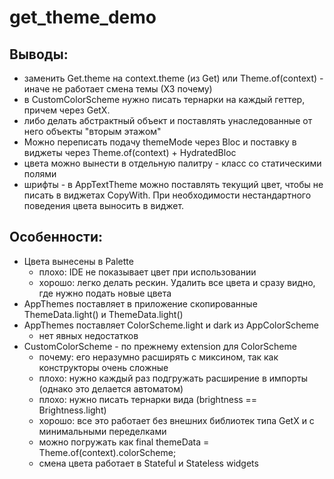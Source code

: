 # get_theme_demo

## Выводы:

- заменить Get.theme на context.theme (из Get) или Theme.of(context) - иначе не работает смена темы (ХЗ почему)
- в CustomColorScheme нужно писать тернарки на каждый геттер, причем через GetX.
- либо делать абстрактный объект и поставлять унаследованные от него объекты "вторым этажом"
- Можно переписать подачу themeMode через Bloc и поставку в виджеты через Theme.of(context) + HydratedBloc
- цвета можно вынести в отдельную палитру - класс со статическими полями
- шрифты - в AppTextTheme можно поставлять текущий цвет, чтобы не писать в виджетах CopyWith. При необходимости нестандартного поведения цвета выносить в виджет.

## Особенности: 

- Цвета вынесены в Palette
    - плохо: IDE не показывает цвет при использовании
    - хорошо: легко делать рескин. Удалить все цвета и сразу видно, где нужно подать новые цвета
- AppThemes поставляет в приложение скопированные ThemeData.light() и ThemeData.light()
- AppThemes поставляет ColorScheme.light и dark из AppColorScheme
    - нет явных недостатков
- CustomColorScheme - по прежнему extension для ColorScheme
    - почему: его неразумно расширять с миксином, так как конструкторы очень сложные
    - плохо: нужно каждый раз подгружать расширение в импорты (однако это делается автоматом)
    - плохо: нужно писать тернарки вида (brightness == Brightness.light) 
    - хорошо: все это работает без внешних библиотек типа GetX и с минимальными переделками
    - можно погружать как final themeData = Theme.of(context).colorScheme;
    - смена цвета работает в Stateful и Stateless widgets

